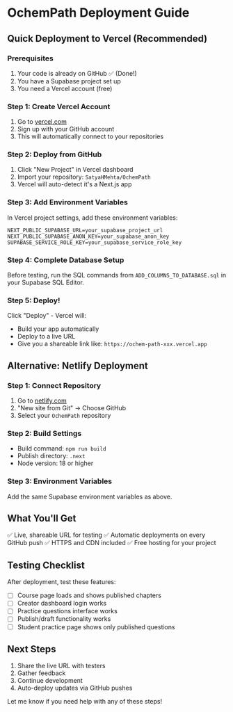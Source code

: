 # OchemPath Deployment Guide

## Quick Deployment to Vercel (Recommended)

### Prerequisites

1. Your code is already on GitHub ✅ (Done!)
2. You have a Supabase project set up
3. You need a Vercel account (free)

### Step 1: Create Vercel Account

1. Go to [vercel.com](https://vercel.com)
2. Sign up with your GitHub account
3. This will automatically connect to your repositories

### Step 2: Deploy from GitHub

1. Click "New Project" in Vercel dashboard
2. Import your repository: `SatyaHMehta/OchemPath`
3. Vercel will auto-detect it's a Next.js app

### Step 3: Add Environment Variables

In Vercel project settings, add these environment variables:

```
NEXT_PUBLIC_SUPABASE_URL=your_supabase_project_url
NEXT_PUBLIC_SUPABASE_ANON_KEY=your_supabase_anon_key
SUPABASE_SERVICE_ROLE_KEY=your_supabase_service_role_key
```

### Step 4: Complete Database Setup

Before testing, run the SQL commands from `ADD_COLUMNS_TO_DATABASE.sql` in your Supabase SQL Editor.

### Step 5: Deploy!

Click "Deploy" - Vercel will:

- Build your app automatically
- Deploy to a live URL
- Give you a shareable link like: `https://ochem-path-xxx.vercel.app`

## Alternative: Netlify Deployment

### Step 1: Connect Repository

1. Go to [netlify.com](https://netlify.com)
2. "New site from Git" → Choose GitHub
3. Select your `OchemPath` repository

### Step 2: Build Settings

- Build command: `npm run build`
- Publish directory: `.next`
- Node version: 18 or higher

### Step 3: Environment Variables

Add the same Supabase environment variables as above.

## What You'll Get

✅ Live, shareable URL for testing
✅ Automatic deployments on every GitHub push
✅ HTTPS and CDN included
✅ Free hosting for your project

## Testing Checklist

After deployment, test these features:

- [ ] Course page loads and shows published chapters
- [ ] Creator dashboard login works
- [ ] Practice questions interface works
- [ ] Publish/draft functionality works
- [ ] Student practice page shows only published questions

## Next Steps

1. Share the live URL with testers
2. Gather feedback
3. Continue development
4. Auto-deploy updates via GitHub pushes

Let me know if you need help with any of these steps!
